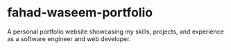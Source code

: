 # fahad-waseem-portfolio
A personal portfolio website showcasing my skills, projects, and experience as a software engineer and web developer.

